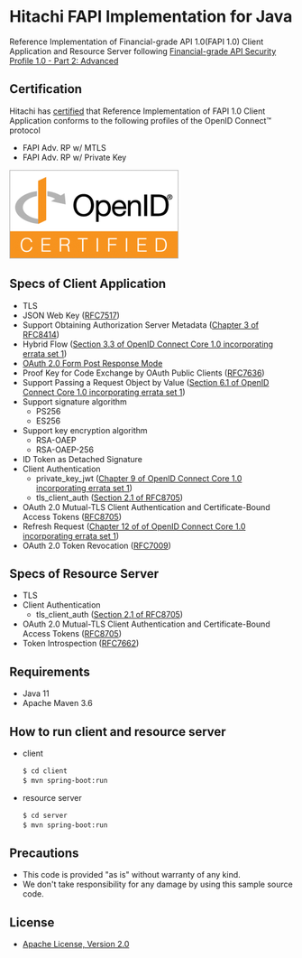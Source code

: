 # Hitachi FAPI Implementation for Java

Reference Implementation of Financial-grade API 1.0(FAPI 1.0) Client Application and Resource Server following [Financial-grade API Security Profile 1.0 - Part 2: Advanced](https://openid.net/specs/openid-financial-api-part-2-1_0.html) 

## Certification
Hitachi has [certified](https://openid.net/certification/#FAPI-RW_RPs) that Reference Implementation of FAPI 1.0 Client Application conforms to the following profiles of the OpenID Connect™ protocol

- FAPI Adv. RP w/ MTLS
- FAPI Adv. RP w/ Private Key

![OpenID Certified Mark](OpenID-Certified-Mark.png) 

## Specs of Client Application

- TLS
- JSON Web Key ([RFC7517](https://datatracker.ietf.org/doc/html/rfc7517))
- Support Obtaining Authorization Server Metadata ([Chapter 3 of RFC8414](https://datatracker.ietf.org/doc/html/rfc8414#section-3))
- Hybrid Flow ([Section 3.3 of OpenID Connect Core 1.0 incorporating errata set 1](https://openid.net/specs/openid-connect-core-1_0.html#HybridFlowAuth))
- [OAuth 2.0 Form Post Response Mode](https://openid.net/specs/oauth-v2-form-post-response-mode-1_0.html)
- Proof Key for Code Exchange by OAuth Public Clients ([RFC7636](https://tools.ietf.org/html/rfc7636))
- Support Passing a Request Object by Value ([Section 6.1 of OpenID Connect Core 1.0 incorporating errata set 1](https://openid.net/specs/openid-connect-core-1_0.html#RequestObject))
- Support signature algorithm
    - PS256
    - ES256
- Support key encryption algorithm
    - RSA-OAEP
    - RSA-OAEP-256
- ID Token as Detached Signature
- Client Authentication
    - private_key_jwt ([Chapter 9 of OpenID Connect Core 1.0 incorporating errata set 1](https://openid.net/specs/openid-connect-core-1_0.html#ClientAuthentication))
    - tls_client_auth ([Section 2.1 of RFC8705](https://datatracker.ietf.org/doc/html/rfc8705#section-2.1))
- OAuth 2.0 Mutual-TLS Client Authentication and Certificate-Bound Access Tokens ([RFC8705](https://tools.ietf.org/html/rfc8705))
- Refresh Request ([Chapter 12 of of OpenID Connect Core 1.0 incorporating errata set 1](https://openid.net/specs/openid-connect-core-1_0.html#RefreshTokens))
- OAuth 2.0 Token Revocation ([RFC7009](https://datatracker.ietf.org/doc/html/rfc7009))

## Specs of Resource Server

- TLS
- Client Authentication
    - tls_client_auth ([Section 2.1 of RFC8705](https://datatracker.ietf.org/doc/html/rfc8705#section-2.1))
- OAuth 2.0 Mutual-TLS Client Authentication and Certificate-Bound Access Tokens ([RFC8705](https://tools.ietf.org/html/rfc8705))
- Token Introspection ([RFC7662](https://datatracker.ietf.org/doc/html/rfc7662))

## Requirements

- Java 11
- Apache Maven 3.6


## How to run client and resource server

- client
    ```sh
    $ cd client
    $ mvn spring-boot:run
    ```

- resource server
    ```sh
    $ cd server
    $ mvn spring-boot:run
    ```

## Precautions

- This code is provided "as is" without warranty of any kind.
- We don't take responsibility for any damage by using this sample source code.

## License

- [Apache License, Version 2.0](https://www.apache.org/licenses/LICENSE-2.0)